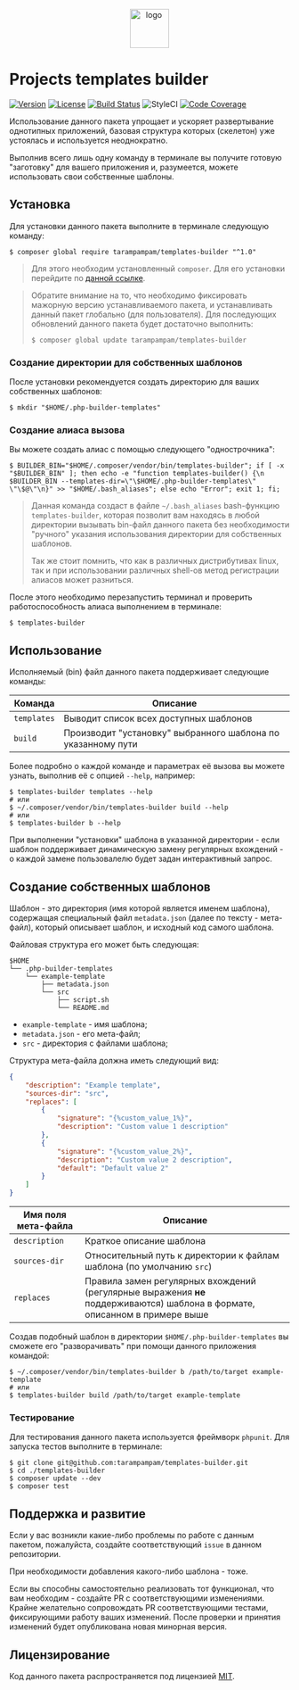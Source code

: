 <p align="center">
  <img alt="logo" src="https://hsto.org/webt/0v/qb/0p/0vqb0pp6ntyyd8mbdkkj0wsllwo.png" width="70" height="70" />
</p>

# Projects templates builder

[![Version][badge_version]][link_packagist]
[![License][badge_license]][link_license]
[![Build Status][badge_build_status]][link_build_status]
![StyleCI][badge_styleci]
[![Code Coverage][badge_coverage]][link_coverage]

Использование данного пакета упрощает и ускоряет развертывание однотипных приложений, базовая структура которых (скелетон) уже устоялась и используется неоднократно.

Выполнив всего лишь одну команду в терминале вы получите готовую "заготовку" для вашего приложения и, разумеется, можете использовать свои собственные шаблоны.

## Установка

Для установки данного пакета выполните в терминале следующую команду:

```shell
$ composer global require tarampampam/templates-builder "^1.0"
```

> Для этого необходим установленный `composer`. Для его установки перейдите по [данной ссылке][getcomposer].

> Обратите внимание на то, что необходимо фиксировать мажорную версию устанавливаемого пакета, и устанавливать данный пакет глобально (для пользователя). Для последующих обновлений данного пакета будет достаточно выполнить:
>
> ```shell
> $ composer global update tarampampam/templates-builder
> ```

### Создание директории для собственных шаблонов

После установки рекомендуется создать директорию для ваших собственных шаблонов:

```shell
$ mkdir "$HOME/.php-builder-templates"
```

### Создание алиаса вызова

Вы можете создать алиас с помощью следующего "однострочника":

```shell
$ BUILDER_BIN="$HOME/.composer/vendor/bin/templates-builder"; if [ -x "$BUILDER_BIN" ]; then echo -e "function templates-builder() {\n  $BUILDER_BIN --templates-dir=\"\$HOME/.php-builder-templates\" \"\$@\"\n}" >> "$HOME/.bash_aliases"; else echo "Error"; exit 1; fi;
```

> Данная команда создаст в файле `~/.bash_aliases` bash-функцию `templates-builder`, которая позволит вам находясь в любой директории вызывать bin-файл данного пакета без необходимости "ручного" указания использования директории для собственных шаблонов.
>
> Так же стоит помнить, что как в различных дистрибутивах linux, так и при использовании различных shell-ов метод регистрации алиасов может разниться.

После этого необходимо перезапустить терминал и проверить работоспособность алиаса выполнением в терминале:

```shell
$ templates-builder
```

## Использование

Исполняемый (bin) файл данного пакета поддерживает следующие команды:

Команда | Описание
------- | --------
`templates` | Выводит список всех доступных шаблонов
`build` | Производит "установку" выбранного шаблона по указанному пути

Более подробно о каждой команде и параметрах её вызова вы можете узнать, выполнив её с опцией `--help`, например:

```shell
$ templates-builder templates --help
# или
$ ~/.composer/vendor/bin/templates-builder build --help
# или
$ templates-builder b --help
```

При выполнении "установки" шаблона в указанной директории - если шаблон поддерживает динамическую замену регулярных вхождений - о каждой замене пользовалелю будет задан интерактивный запрос.

## Создание собственных шаблонов

Шаблон - это директория (имя которой является именем шаблона), содержащая специальный файл `metadata.json` (далее по тексту - мета-файл), который описывает шаблон, и исходный код самого шаблона.

Файловая структура его может быть следующая:

```
$HOME
└── .php-builder-templates
    └── example-template
        ├── metadata.json
        └── src
            ├── script.sh
            └── README.md
```

 * `example-template` - имя шаблона;
 * `metadata.json` - его мета-файл;
 * `src` - директория с файлами шаблона;
 
Структура мета-файла должна иметь следующий вид:
 
```json
{
    "description": "Example template",
    "sources-dir": "src",
    "replaces": [
        {
            "signature": "{%custom_value_1%}",
            "description": "Custom value 1 description"
        },
        {
            "signature": "{%custom_value_2%}",
            "description": "Custom value 2 description",
            "default": "Default value 2"
        }
    ]
}
``` 

Имя поля мета-файла | Описание
------------------- | --------
`description` | Краткое описание шаблона
`sources-dir` | Относительный путь к директории к файлам шаблона (по умолчанию `src`)
`replaces` | Правила замен регулярных вхождений (регулярные выражения **не** поддерживаются) шаблона в формате, описанном в примере выше

Создав подобный шаблон в директории `$HOME/.php-builder-templates` вы сможете его "разворачивать" при помощи данного приложения командой:

```shell
$ ~/.composer/vendor/bin/templates-builder b /path/to/target example-template
# или
$ templates-builder build /path/to/target example-template
```

### Тестирование

Для тестирования данного пакета используется фреймворк `phpunit`. Для запуска тестов выполните в терминале:

```shell
$ git clone git@github.com:tarampampam/templates-builder.git
$ cd ./templates-builder
$ composer update --dev
$ composer test
```

## Поддержка и развитие

Если у вас возникли какие-либо проблемы по работе с данным пакетом, пожалуйста, создайте соответствующий `issue` в данном репозитории.

При необходимости добавления какого-либо шаблона - тоже.

Если вы способны самостоятельно реализовать тот функционал, что вам необходим - создайте PR с соответствующими изменениями. Крайне желательно сопровождать PR соответствующими тестами, фиксирующими работу ваших изменений. После проверки и принятия изменений будет опубликована новая минорная версия.

## Лицензирование

Код данного пакета распространяется под лицензией [MIT][link_license].

[badge_version]:https://img.shields.io/packagist/v/tarampampam/templates-builder.svg?style=flat&maxAge=30
[badge_license]:https://img.shields.io/packagist/l/tarampampam/templates-builder.svg
[badge_build_status]:https://scrutinizer-ci.com/g/tarampampam/templates-builder/badges/build.png?b=master
[badge_styleci]:https://styleci.io/repos/121279820/shield?style=flat&maxAge=30
[badge_coverage]:https://scrutinizer-ci.com/g/tarampampam/templates-builder/badges/coverage.png?b=master
[link_packagist]:https://packagist.org/packages/tarampampam/templates-builder
[link_license]:https://github.com/tarampampam/templates-builder/blob/master/LICENSE
[link_build_status]:https://scrutinizer-ci.com/g/tarampampam/templates-builder/build-status/master
[link_coverage]:https://scrutinizer-ci.com/g/tarampampam/templates-builder/?branch=master
[getcomposer]:https://getcomposer.org/download/
